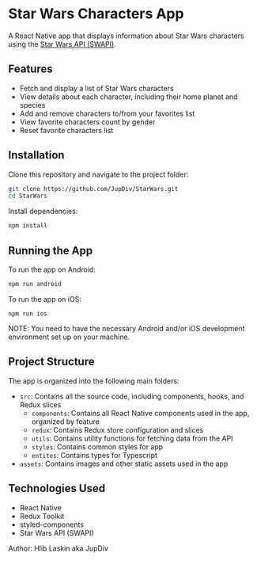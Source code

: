 # Star Wars Characters App

A React Native app that displays information about Star Wars characters using the [Star Wars API (SWAPI)](https://swapi.dev/).

## Features

- Fetch and display a list of Star Wars characters
- View details about each character, including their home planet and species
- Add and remove characters to/from your favorites list
- View favorite characters count by gender
- Reset favorite characters list

## Installation

Clone this repository and navigate to the project folder:

```sh
git clone https://github.com/JupDiv/StarWars.git
cd StarWars
```

Install dependencies:

```sh
npm install
```

## Running the App

To run the app on Android:

```sh
npm run android
```

To run the app on iOS:

```
npm run ios
```

NOTE: You need to have the necessary Android and/or iOS development environment set up on your machine.

## Project Structure

The app is organized into the following main folders:

- `src`: Contains all the source code, including components, hooks, and Redux slices
  - `components`: Contains all React Native components used in the app, organized by feature
  - `redux`: Contains Redux store configuration and slices
  - `utils`: Contains utility functions for fetching data from the API
  - `styles`: Contains common styles for app
  - `entites`: Contains types for Typescript
- `assets`: Contains images and other static assets used in the app

## Technologies Used

- React Native
- Redux Toolkit
- styled-components
- Star Wars API (SWAPI)

Author: Hlib Laskin aka JupDiv
